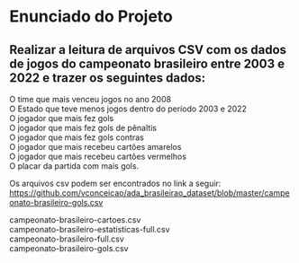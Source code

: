 # Enunciado do Projeto
## Realizar a leitura de arquivos CSV com os dados de jogos do campeonato brasileiro entre 2003 e 2022 e trazer os seguintes dados:

O time que mais venceu jogos no ano 2008  
O Estado que teve menos jogos dentro do período 2003 e 2022  
O jogador que mais fez gols  
O jogador que mais fez gols de pênaltis  
O jogador que mais fez gols contras  
O jogador que mais recebeu cartões amarelos  
O jogador que mais recebeu cartões vermelhos  
O placar da partida com mais gols.  

Os arquivos csv podem ser encontrados no link a seguir: 
https://github.com/vconceicao/ada_brasileirao_dataset/blob/master/campeonato-brasileiro-gols.csv

campeonato-brasileiro-cartoes.csv  
campeonato-brasileiro-estatisticas-full.csv  
campeonato-brasileiro-full.csv  
campeonato-brasileiro-gols.csv
